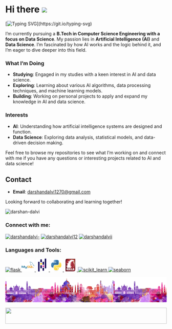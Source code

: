 # Hi there <img src="https://emojis.slackmojis.com/emojis/images/1531849430/4246/blob-sunglasses.gif?1531849430" width="50px"/>

[![Typing SVG](https://readme-typing-svg.demolab.com?font=Fira+Code&pause=1000&color=27F77F&width=435&lines=Welcome+to+GitHub;I+am+Darshan+;Lifelong+Learner+%26;%22AI+Enthusisat%22;Let's+Connect+!)](https://git.io/typing-svg)


I’m currently pursuing a **B.Tech in Computer Science Engineering with a focus on Data Science**. My passion lies in **Artificial Intelligence (AI)** and **Data Science**. I’m fascinated by how AI works and the logic behind it, and I’m eager to dive deeper into this field.

### What I’m Doing

- **Studying**: Engaged in my studies with a keen interest in AI and data science.
- **Exploring**: Learning about various AI algorithms, data processing techniques, and machine learning models.
- **Building**: Working on personal projects to apply and expand my knowledge in AI and data science.

### Interests

- **AI**: Understanding how artificial intelligence systems are designed and function.
- **Data Science**: Exploring data analysis, statistical models, and data-driven decision making.

Feel free to browse my repositories to see what I’m working on and connect with me if you have any questions or interesting projects related to AI and data science!

## Contact

- **Email**: darshandalvi1270@gmail.com

Looking forward to collaborating and learning together! 

<p align="left"> <img src="https://komarev.com/ghpvc/?username=darshan-dalvi&label=Profile%20views&color=0e75b6&style=flat" alt="darshan-dalvi" /> </p>

<h3 align="left">Connect with me:</h3>
<p align="left">
<a href="https://linkedin.com/in/darshandalvi-" target="blank"><img align="center" src="https://raw.githubusercontent.com/rahuldkjain/github-profile-readme-generator/master/src/images/icons/Social/linked-in-alt.svg" alt="darshandalvi-" height="30" width="40" /></a>
<a href="https://kaggle.com/darshandalvi12" target="blank"><img align="center" src="https://raw.githubusercontent.com/rahuldkjain/github-profile-readme-generator/master/src/images/icons/Social/kaggle.svg" alt="darshandalvi12" height="30" width="40" /></a>
<a href="https://instagram.com/darshandalvii" target="blank"><img align="center" src="https://raw.githubusercontent.com/rahuldkjain/github-profile-readme-generator/master/src/images/icons/Social/instagram.svg" alt="darshandalvii" height="30" width="40" /></a>
</p>

<h3 align="left">Languages and Tools:</h3>
<p align="left"> <a href="https://flask.palletsprojects.com/" target="_blank" rel="noreferrer"> <img src="https://www.vectorlogo.zone/logos/pocoo_flask/pocoo_flask-icon.svg" alt="flask" width="40" height="40"/> </a> <a href="https://www.mysql.com/" target="_blank" rel="noreferrer"> <img src="https://raw.githubusercontent.com/devicons/devicon/master/icons/mysql/mysql-original-wordmark.svg" alt="mysql" width="40" height="40"/> </a> <a href="https://pandas.pydata.org/" target="_blank" rel="noreferrer"> <img src="https://raw.githubusercontent.com/devicons/devicon/2ae2a900d2f041da66e950e4d48052658d850630/icons/pandas/pandas-original.svg" alt="pandas" width="40" height="40"/> </a> <a href="https://www.python.org" target="_blank" rel="noreferrer"> <img src="https://raw.githubusercontent.com/devicons/devicon/master/icons/python/python-original.svg" alt="python" width="40" height="40"/> </a> <a href="https://rubyonrails.org" target="_blank" rel="noreferrer"> <img src="https://raw.githubusercontent.com/devicons/devicon/master/icons/rails/rails-original-wordmark.svg" alt="rails" width="40" height="40"/> </a> <a href="https://scikit-learn.org/" target="_blank" rel="noreferrer"> <img src="https://upload.wikimedia.org/wikipedia/commons/0/05/Scikit_learn_logo_small.svg" alt="scikit_learn" width="40" height="40"/> </a> <a href="https://seaborn.pydata.org/" target="_blank" rel="noreferrer"> <img src="https://seaborn.pydata.org/_images/logo-mark-lightbg.svg" alt="seaborn" width="40" height="40"/> </a> </p>



  
![](https://github.com/ROHAN0011/ROHAN0011/blob/main/footer.png)


<img height="50" alt="" width="100%" src="https://raw.githubusercontent.com/BrunnerLivio/brunnerlivio/master/images/marquee.svg" />
